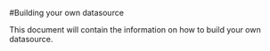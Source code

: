 #Building your own datasource

This document will contain the information on how to build your own datasource.